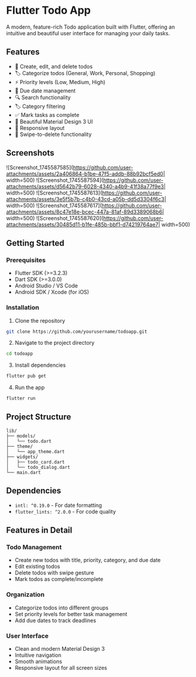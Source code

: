# Flutter Todo App

A modern, feature-rich Todo application built with Flutter, offering an intuitive and beautiful user interface for managing your daily tasks.

## Features

- 📝 Create, edit, and delete todos
- 🏷️ Categorize todos (General, Work, Personal, Shopping)
- ⚡ Priority levels (Low, Medium, High)
- 📅 Due date management
- 🔍 Search functionality
- 🏷️ Category filtering
- ✅ Mark tasks as complete
- 💫 Beautiful Material Design 3 UI
- 📱 Responsive layout
- 🔄 Swipe-to-delete functionality

## Screenshots

![Screenshot_1745587585](https://github.com/user-attachments/assets/2a406864-b1be-47f5-addb-88b92bcf5ed0| width=500)
![Screenshot_1745587594](https://github.com/user-attachments/assets/d5642b79-6028-4340-a4b9-41f38a77f9e3| width=500)
![Screenshot_1745587613](https://github.com/user-attachments/assets/3e5f5b7b-c4b0-43cd-a05b-dd5d3304f6c3| width=500)
![Screenshot_1745587617](https://github.com/user-attachments/assets/8c47e18e-bcec-447a-81af-89d3389068b6| width=500)
![Screenshot_1745587620](https://github.com/user-attachments/assets/30485d11-b1fe-485b-bbf1-d74219764ae7| width=500)




## Getting Started

### Prerequisites

- Flutter SDK (>=3.2.3)
- Dart SDK (>=3.0.0)
- Android Studio / VS Code
- Android SDK / Xcode (for iOS)

### Installation

1. Clone the repository
```bash
git clone https://github.com/yourusername/todoapp.git
```

2. Navigate to the project directory
```bash
cd todoapp
```

3. Install dependencies
```bash
flutter pub get
```

4. Run the app
```bash
flutter run
```

## Project Structure

```
lib/
├── models/
│   └── todo.dart
├── theme/
│   └── app_theme.dart
├── widgets/
│   ├── todo_card.dart
│   └── todo_dialog.dart
└── main.dart
```

## Dependencies

- `intl: ^0.19.0` - For date formatting
- `flutter_lints: ^2.0.0` - For code quality

## Features in Detail

### Todo Management
- Create new todos with title, priority, category, and due date
- Edit existing todos
- Delete todos with swipe gesture
- Mark todos as complete/incomplete

### Organization
- Categorize todos into different groups
- Set priority levels for better task management
- Add due dates to track deadlines

### User Interface
- Clean and modern Material Design 3
- Intuitive navigation
- Smooth animations
- Responsive layout for all screen sizes
